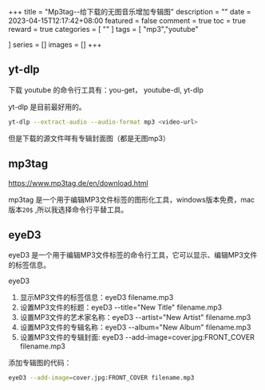 +++
title = "Mp3tag--给下载的无图音乐增加专辑图"
description = ""
date = 2023-04-15T12:17:42+08:00
featured = false
comment = true
toc = true
reward = true
categories = [
  ""
]
tags = [
  "mp3","youtube"

]
series = []
images = []
+++


## yt-dlp

下载 youtube 的命令行工具有：you-get， youtube-dl, yt-dlp

yt-dlp 是目前最好用的。

```sh
yt-dlp --extract-audio --audio-format mp3 <video-url>
```

但是下载的源文件咩有专辑封面图（都是无图mp3）


## mp3tag
https://www.mp3tag.de/en/download.html

mp3tag 是一个用于编辑MP3文件标签的图形化工具，windows版本免费，mac版本`20$` ,所以我选择命令行平替工具。

## eyeD3

eyeD3 是一个用于编辑MP3文件标签的命令行工具，它可以显示、编辑MP3文件的标签信息。

eyeD3
 1. 显示MP3文件的标签信息：eyeD3 filename.mp3
 2. 设置MP3文件的标题：eyeD3 --title="New Title" filename.mp3
 3. 设置MP3文件的艺术家名称：eyeD3 --artist="New Artist" filename.mp3
 4. 设置MP3文件的专辑名称：eyeD3 --album="New Album" filename.mp3
 5. 设置MP3文件的专辑封面: eyeD3 --add-image=cover.jpg:FRONT_COVER filename.mp3

添加专辑图的代码：
```sh
eyeD3 --add-image=cover.jpg:FRONT_COVER filename.mp3
```